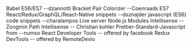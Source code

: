 Babel ES6/ES7 --dzannotti
Bracket Pair Colorizer --Coenraads
ES7 React/Redux/GraphQL/React-Native snippets --dsznajder
javascript (ES6) code snippets --charalampos
Live server
Node.js Modules Intellisense --Zongmin
Path Intellisense -- Christian kohler
Prettier-Standard-Javascript from --numso
React Developer Tools -- offered by facebook
Redux DevTools -- offered by RemoteDevio